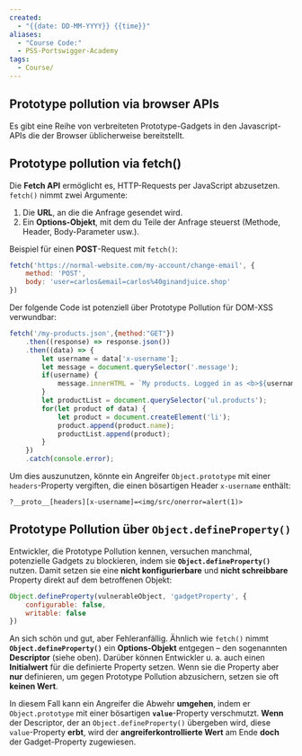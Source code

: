 ```yaml
---
created:
  - "{{date: DD-MM-YYYY}} {{time}}"
aliases:
  - "Course Code:"
  - PSS-Portswigger-Academy
tags:
  - Course/
---
```

## Prototype pollution via browser APIs
Es gibt eine Reihe von verbreiteten Prototype-Gadgets in den Javascript-APIs die der Browser üblicherweise bereitstellt.

## Prototype pollution via fetch()
Die **Fetch API** ermöglicht es, HTTP-Requests per JavaScript abzusetzen. `fetch()` nimmt zwei Argumente:
1. Die **URL**, an die die Anfrage gesendet wird.
2. Ein **Options-Objekt**, mit dem du Teile der Anfrage steuerst (Methode, Header, Body-Parameter usw.).
    
Beispiel für einen **POST**-Request mit `fetch()`:
```js
fetch('https://normal-website.com/my-account/change-email', {
    method: 'POST',
    body: 'user=carlos&email=carlos%40ginandjuice.shop'
})
```

Der folgende Code ist potenziell über Prototype Pollution für DOM-XSS verwundbar:

```js
fetch('/my-products.json',{method:"GET"})
    .then((response) => response.json())
    .then((data) => {
        let username = data['x-username'];
        let message = document.querySelector('.message');
        if(username) {
            message.innerHTML = `My products. Logged in as <b>${username}</b>`;
        }
        let productList = document.querySelector('ul.products');
        for(let product of data) {
            let product = document.createElement('li');
            product.append(product.name);
            productList.append(product);
        }
    })
    .catch(console.error);
```

Um dies auszunutzen, könnte ein Angreifer `Object.prototype` mit einer `headers`-Property vergiften, die einen bösartigen Header `x-username` enthält:

`?__proto__[headers][x-username]=<img/src/onerror=alert(1)>`

## Prototype Pollution über `Object.defineProperty()`

Entwickler, die Prototype Pollution kennen, versuchen manchmal, potenzielle Gadgets zu blockieren, indem sie **`Object.defineProperty()`** nutzen. Damit setzen sie eine **nicht konfigurierbare** und **nicht schreibbare** Property direkt auf dem betroffenen Objekt:

```js
Object.defineProperty(vulnerableObject, 'gadgetProperty', {
    configurable: false,
    writable: false
})
```

An sich schön und gut, aber Fehleranfällig.
Ähnlich wie `fetch()` nimmt **`Object.defineProperty()`** ein **Options-Objekt** entgegen – den sogenannten **Descriptor** (siehe oben). Darüber können Entwickler u. a. auch einen **Initialwert** für die definierte Property setzen. Wenn sie die Property aber **nur** definieren, um gegen Prototype Pollution abzusichern, setzen sie oft **keinen Wert**.

In diesem Fall kann ein Angreifer die Abwehr **umgehen**, indem er `Object.prototype` mit einer bösartigen **`value`**-Property verschmutzt. **Wenn** der Descriptor, der an `Object.defineProperty()` übergeben wird, diese `value`-Property **erbt**, wird der **angreiferkontrollierte Wert** am Ende **doch** der Gadget-Property zugewiesen.